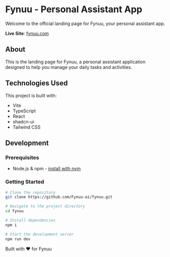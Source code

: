 # Fynuu - Personal Assistant App

Welcome to the official landing page for Fynuu, your personal assistant app.

**Live Site**: [fynuu.com](https://fynuu.com)

## About

This is the landing page for Fynuu, a personal assistant application designed to help you manage your daily tasks and activities.

## Technologies Used

This project is built with:
- Vite
- TypeScript
- React
- shadcn-ui
- Tailwind CSS

## Development

### Prerequisites

- Node.js & npm - [install with nvm](https://github.com/nvm-sh/nvm#installing-and-updating)

### Getting Started

```sh
# Clone the repository
git clone https://github.com/Fynuu-ai/fynuu.git

# Navigate to the project directory
cd fynuu

# Install dependencies
npm i

# Start the development server
npm run dev
```

Built with ❤️ for Fynuu
